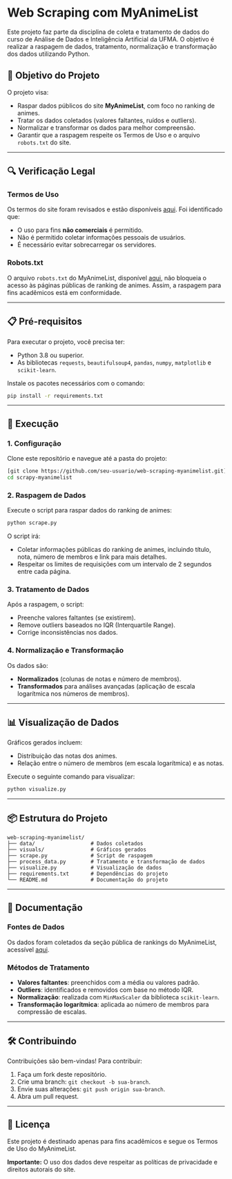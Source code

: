 
# Web Scraping com MyAnimeList

Este projeto faz parte da disciplina de coleta e tratamento de dados do curso de Análise de Dados e Inteligência Artificial da UFMA. O objetivo é realizar a raspagem de dados, tratamento, normalização e transformação dos dados utilizando Python.

## 🚀 Objetivo do Projeto

O projeto visa:
- Raspar dados públicos do site **MyAnimeList**, com foco no ranking de animes.
- Tratar os dados coletados (valores faltantes, ruídos e outliers).
- Normalizar e transformar os dados para melhor compreensão.
- Garantir que a raspagem respeite os Termos de Uso e o arquivo `robots.txt` do site.

---

## 🔍 Verificação Legal

### Termos de Uso
Os termos do site foram revisados e estão disponíveis [aqui](https://myanimelist.net/about/terms_of_use). Foi identificado que:
- O uso para fins **não comerciais** é permitido.
- Não é permitido coletar informações pessoais de usuários.
- É necessário evitar sobrecarregar os servidores.

### Robots.txt
O arquivo `robots.txt` do MyAnimeList, disponível [aqui](https://myanimelist.net/robots.txt), não bloqueia o acesso às páginas públicas de ranking de animes. Assim, a raspagem para fins acadêmicos está em conformidade.

---

## 📋 Pré-requisitos

Para executar o projeto, você precisa ter:
- Python 3.8 ou superior.
- As bibliotecas `requests`, `beautifulsoup4`, `pandas`, `numpy`, `matplotlib` e `scikit-learn`.

Instale os pacotes necessários com o comando:

```bash
pip install -r requirements.txt
```

---

## 🔧 Execução

### 1. Configuração
Clone este repositório e navegue até a pasta do projeto:

```bash
[git clone https://github.com/seu-usuario/web-scraping-myanimelist.git](https://github.com/hedleydarsh/scrapy-myanimelist.git)
cd scrapy-myanimelist
```

### 2. Raspagem de Dados
Execute o script para raspar dados do ranking de animes:

```bash
python scrape.py
```

O script irá:
- Coletar informações públicas do ranking de animes, incluindo título, nota, número de membros e link para mais detalhes.
- Respeitar os limites de requisições com um intervalo de 2 segundos entre cada página.

### 3. Tratamento de Dados
Após a raspagem, o script:
- Preenche valores faltantes (se existirem).
- Remove outliers baseados no IQR (Interquartile Range).
- Corrige inconsistências nos dados.

### 4. Normalização e Transformação
Os dados são:
- **Normalizados** (colunas de notas e número de membros).
- **Transformados** para análises avançadas (aplicação de escala logarítmica nos números de membros).

---

## 📊 Visualização de Dados

Gráficos gerados incluem:
- Distribuição das notas dos animes.
- Relação entre o número de membros (em escala logarítmica) e as notas.

Execute o seguinte comando para visualizar:

```bash
python visualize.py
```

---

## 📦 Estrutura do Projeto

```
web-scraping-myanimelist/
├── data/                  # Dados coletados
├── visuals/               # Gráficos gerados
├── scrape.py              # Script de raspagem
├── process_data.py        # Tratamento e transformação de dados
├── visualize.py           # Visualização de dados
├── requirements.txt       # Dependências do projeto
└── README.md              # Documentação do projeto
```

---

## 📖 Documentação

### Fontes de Dados
Os dados foram coletados da seção pública de rankings do MyAnimeList, acessível [aqui](https://myanimelist.net/topanime.php).

### Métodos de Tratamento
- **Valores faltantes**: preenchidos com a média ou valores padrão.
- **Outliers**: identificados e removidos com base no método IQR.
- **Normalização**: realizada com `MinMaxScaler` da biblioteca `scikit-learn`.
- **Transformação logarítmica**: aplicada ao número de membros para compressão de escalas.

---

## 🛠️ Contribuindo

Contribuições são bem-vindas! Para contribuir:
1. Faça um fork deste repositório.
2. Crie uma branch: `git checkout -b sua-branch`.
3. Envie suas alterações: `git push origin sua-branch`.
4. Abra um pull request.

---

## 📝 Licença

Este projeto é destinado apenas para fins acadêmicos e segue os Termos de Uso do MyAnimeList.

**Importante:** O uso dos dados deve respeitar as políticas de privacidade e direitos autorais do site.
